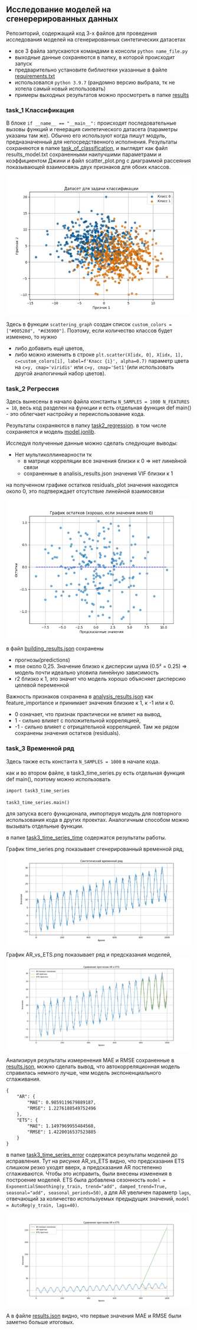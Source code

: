 ## Исследование моделей на сгенерерированных данных

Репозиторий, содержащий код 3-х файлов для проведения исследования моделей на сгенерированных синтетических датасетах

+ все 3 файла запускаются командами в консоли `python name_file.py` 
+ выходные данные сохраняются в папку, в которой происходит запуск
+ предварительно установите библиотеки указанные в файле [requirements.txt](https://github.com/YOya-Shep/test-models/blob/main/requirements.txt)
+ использовалcя `python 3.9.7` (рандомно версию выбрала, тк не хотела самый новый использовать)
+ примеры выходных результатов можно просмотреть в папке [results](https://github.com/YOya-Shep/test-models/tree/main/results)

### task_1 Классификация

В блоке `if __name__ == "__main__":` происходят последовательные вызовы функций и генерация синтетического датасета (параметры указаны там же). Обычно его используют когда пишут модуль, предназначенный для непосредственного исполнения. Результаты сохраняются в папке [task_of_classification](https://github.com/YOya-Shep/test-models/tree/main/results/task_of_classification_20250926_014520), и выглядят как файл results_model.txt сохраненными наилучшими параметрами и коэффициентом Джини и файл scatter_plot.png с диаграммой рассеяния показывающей взаимосвязь двух признаков для обоих классов. 

![scatter_plot_2_classes](https://github.com/YOya-Shep/test-models/blob/main/results/task_of_classification_20250926_014520/scatter_plot.png) 

Здесь в функции `scattering_graph` создан список `custom_colors = ["#00528d", "#d36900"]`. Поэтому, если количество классов будет изменено, то нужно
+ либо добавить ещё цветов,
+ либо можно изменить в строке `plt.scatter(X[idx, 0], X[idx, 1], c=custom_colors[i], label=f'Класс {i}', alpha=0.7)` параметр цвета на `c=y, cmap='viridis'` или `c=y, cmap='Set1'`(или использовать другой аналогичный набор цветов).


### task_2 Регрессия

Здесь вынесены в начало файла константы `N_SAMPLES = 1000 N_FEATURES = 10`, весь код разделен на функции и есть отдельная функция def main() - это облегчает настройку и переиспользование кода.

Результаты сохраняются в папку [task2_regression](https://github.com/YOya-Shep/test-models/tree/main/results/task2_regression_20250926_202030). в том числе сохраняется и модель [model.jonlib](https://github.com/YOya-Shep/test-models/blob/main/results/task2_regression_20250926_202030/model.joblib).

Исследуя полученные данные можно сделать следующие выводы:

* Нет мультиколлинеарности тк
    + в матрице корреляции все значения близки к 0 => нет линейной связи
    + сохраненные в analisis_results.json значения VIF близки к 1

на полученном графике остатков residuals_plot значения находятся около 0, это подтверждает отсутствие линейной взаимосвязи

![residuals_plot.png](https://github.com/YOya-Shep/test-models/blob/main/results/task2_regression_20250926_202030/residuals_plot.png)

в файл [building_results.json](https://github.com/YOya-Shep/test-models/blob/main/results/task2_regression_20250926_202030/building_results.json) сохранены 
+ прогнозы(predictions)
+ mse около 0,25. Значение близко к дисперсии шума (0.5² = 0.25) => модель почти идеально уловила линейную зависимость
+ r2 близко к 1, это значит что модель хорошо объясняет дисперсию целевой переменной

Важность признаков сохранена в [analysis_results.json](https://github.com/YOya-Shep/test-models/blob/main/results/task2_regression_20250926_202030/analysis_results.json) как feature_importance и принимает значения близкие к 1, к -1 или к 0. 
+ 0 означает, что признак практически не влияет на вывод,
+ 1 - сильно влияет с положительной корреляцией,
+ -1 - сильно влияет с отрицательной корреляцией.
Там же рядом сохранены значения остатков (residuals).


### task_3 Временной ряд

Здесь также есть константа `N_SAMPLES = 1000` в начале кода. 

как и во втором файле, в task3_time_series.py есть отдельная функция def main(), поэтому можно использовать 
```
import task3_time_series

task3_time_series.main()
```
для запуска всего функционала, импортируя модуль для повторного использования кода в других проектах. Аналогичным способом можно вызывать отдельные функции.


в папке [task3_time_series_time](https://github.com/YOya-Shep/test-models/tree/main/results/task3_time_series_20250926_202111) содержатся результаты работы.

График time_series.png показывает сгенерированный временной ряд, 
![time_series.png](https://github.com/YOya-Shep/test-models/blob/main/results/task3_time_series_20250926_202111/time_series.png)

График AR_vs_ETS.png показывает ряд и предсказания моделей,
![AR_vs_ETS.png](https://github.com/YOya-Shep/test-models/blob/main/results/task3_time_series_20250926_202111/AR_vs_ETS.png)

Анализируя результаты измеренения MAE и RMSE сохраненные в [results.json](https://github.com/YOya-Shep/test-models/blob/main/results/task3_time_series_20250926_202111/results.json), можно сделать вывод, что автокорреляционная модель справилась немного лучше, чем модель экспоненциального сглаживания.
```
{
    "AR": {
        "MAE": 0.9859119679889187,
        "RMSE": 1.2276188549752496
    },
    "ETS": {
        "MAE": 1.1497969955484568,
        "RMSE": 1.4220016537523885
    }
}
```

в папке [task3_time_series_error](https://github.com/YOya-Shep/test-models/tree/main/results/task3_time_series_error) содержатся результаты моделей до исправления. Тут на рисунке AR_vs_ETS видно, что предсказания ETS слишком резко уходят вверх, а предсказания AR постепенно сглаживаются. Чтобы это исправить, были внесены изменения в построение моделей. ETS была добавлена сезонность `model = ExponentialSmoothing(y_train, trend="add", damped_trend=True, seasonal="add", seasonal_periods=50)`, а для AR увеличен параметр `lags`, отвечающий за количество используемых предыдущих значений, `model = AutoReg(y_train, lags=40)`.

![AR_vs_ETS_error.png](https://github.com/YOya-Shep/test-models/blob/main/results/task3_time_series_error/AR_vs_ETS_if_None_seasonal.png)

А в файле [results.json](https://github.com/YOya-Shep/test-models/blob/main/results/task3_time_series_error/results.json) видно, что первые значения MAE и RMSE были заметно больше итоговых.


